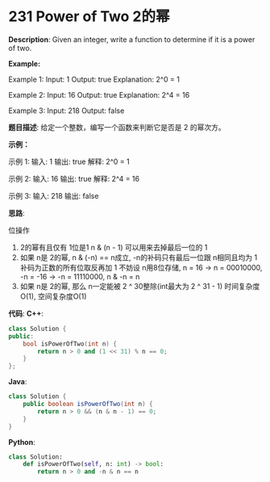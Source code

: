 # 231 Power of Two 2的幂

__Description__:
Given an integer, write a function to determine if it is a power of two.

**Example:**

Example 1:
Input: 1
Output: true
Explanation: 2^0 = 1

Example 2:
Input: 16
Output: true
Explanation: 2^4 = 16

Example 3:
Input: 218
Output: false

__题目描述__:
给定一个整数，编写一个函数来判断它是否是 2 的幂次方。

**示例：**

示例 1:
输入: 1
输出: true
解释: 2^0 = 1

示例 2:
输入: 16
输出: true
解释: 2^4 = 16

示例 3:
输入: 218
输出: false

__思路__:

位操作

1. 2的幂有且仅有 1位是1 n & (n - 1) 可以用来去掉最后一位的 1
2. 如果 n是 2的幂, n & (-n) == n成立, -n的补码只有最后一位跟 n相同且均为 1
补码为正数的所有位取反再加 1
不妨设 n用8位存储, n = 16 -> n = 00010000, -n = -16 -> -n = 11110000, n & -n = n
3. 如果 n是 2的幂, 那么 n一定能被 2 ^ 30整除(int最大为 2 ^ 31 - 1)
时间复杂度O(1), 空间复杂度O(1)

__代码__:
__C++__:

```C++
class Solution {
public:
    bool isPowerOfTwo(int n) {
        return n > 0 and (1 << 31) % n == 0;
    }
};
```

__Java__:

```Java
class Solution {
    public boolean isPowerOfTwo(int n) {
        return n > 0 && (n & n - 1) == 0;
    }
}
```

__Python__:

```Python
class Solution:
    def isPowerOfTwo(self, n: int) -> bool:
        return n > 0 and -n & n == n
```
